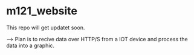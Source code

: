 # m121_website
This repo will get updatet soon. 

--> Plan is to recive data over HTTP/S from a IOT device and process the data into a graphic. 
